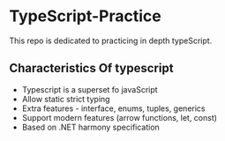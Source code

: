 # TypeScript-Practice
This repo is dedicated to practicing in depth typeScript.

## Characteristics Of typescript
- Typescript is a superset fo javaScript
- Allow static strict typing
- Extra features - interface, enums, tuples, generics
- Support modern features (arrow functions, let, const)
- Based on .NET harmony specification


